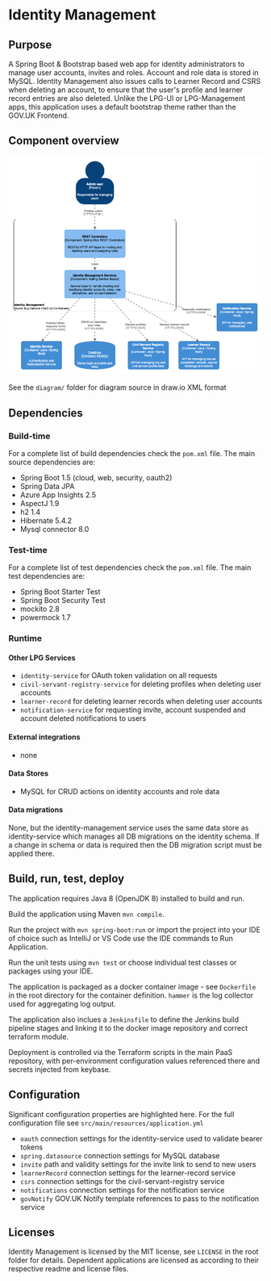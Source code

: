 # Identity Management

## Purpose

A Spring Boot & Bootstrap based web app for identity administrators to manage user accounts, invites and roles. Account and role data is stored in MySQL. Identity Management also issues calls to Learner Record and CSRS when deleting an account, to ensure that the user's profile and learner record entries are also deleted. Unlike the LPG-UI or LPG-Management apps, this application uses a default bootstrap theme rather than the GOV.UK Frontend.

## Component overview

![C4 Component diagram for Identity Management](diagram/identity-management-component.png)

See the `diagram/` folder for diagram source in draw.io XML format


## Dependencies

### Build-time

For a complete list of build dependencies check the `pom.xml` file. The main source dependencies are:  
- Spring Boot 1.5 (cloud, web, security, oauth2)
- Spring Data JPA
- Azure App Insights 2.5
- AspectJ 1.9
- h2 1.4
- Hibernate 5.4.2
- Mysql connector 8.0

### Test-time

For a complete list of test dependencies check the `pom.xml` file. The main test dependencies are:  
- Spring Boot Starter Test
- Spring Boot Security Test
- mockito 2.8
- powermock 1.7

### Runtime 

#### Other LPG Services

- `identity-service` for OAuth token validation on all requests
- `civil-servant-registry-service` for deleting profiles when deleting user accounts
- `learner-record` for deleting learner records when deleting user accounts
- `notification-service` for requesting invite, account suspended and account deleted notifications to users

#### External integrations

- none

#### Data Stores

- MySQL <version> for CRUD actions on identity accounts and role data

#### Data migrations

None, but the identity-management service uses the same data store as identity-service which manages all DB migrations on the identity schema. If a change in schema or data is required then the DB migration script must be applied there.


## Build, run, test, deploy

The application requires Java 8 (OpenJDK 8) installed to build and run.

Build the application using Maven `mvn compile`.

Run the project with `mvn spring-boot:run` or import the project into your IDE of choice such as IntelliJ or VS Code use the IDE commands to Run Application.

Run the unit tests using `mvn test` or choose individual test classes or packages using your IDE.

The application is packaged as a docker container image - see `Dockerfile` in the root directory for the container definition. `hammer` is the log collector used for aggregating log output.

The application also inclues a `Jenkinsfile` to define the Jenkins build pipeline stages and linking it to the docker image repository and correct terraform module.

Deployment is controlled via the Terraform scripts in the main PaaS repository, with per-environment configuration values referenced there and secrets injected from keybase.


## Configuration

Significant configuration properties are highlighted here. For the full configuration file see `src/main/resources/application.yml`

- `oauth` connection settings for the identity-service used to validate bearer tokens
- `spring.datasource` connection settings for MySQL database
- `invite` path and validity settings for the invite link to send to new users
- `learnerRecord` connection settings for the learner-record service
- `csrs` connection settings for the civil-servant-registry service
- `notifications` connection settings for the notification service
- `govNotify` GOV.UK Notify template references to pass to the notification service


## Licenses

Identity Management is licensed by the MIT license, see `LICENSE` in the root folder for details. Dependent applications are licensed as according to their respective readme and license files.
